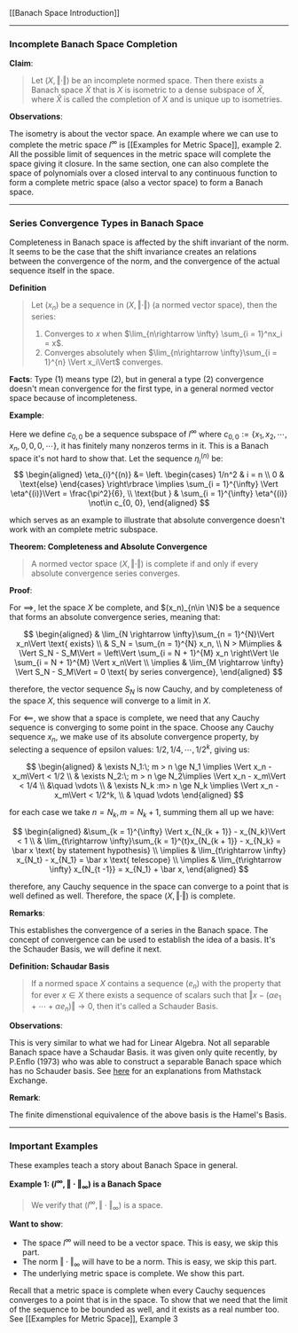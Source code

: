 [[Banach Space Introduction]]


---
### **Incomplete Banach Space Completion**

**Claim**: 
> Let $(X, \Vert \cdot\Vert)$ be an incomplete normed space. Then there exists a Banach space $\hat X$ that is $X$ is isometric to a dense subspace of $\hat X$, where $\hat X$ is called the completion of $X$ and is unique up to isometries. 

**Observations**: 

The isometry is about the vector space. An example where we can use to complete the metric space $l^\infty$ is [[Examples for Metric Space]], example 2. All the possible limit of sequences in the metric space will complete the space giving it closure. In the same section, one can also complete the space of polynomials over a closed interval to any continuous function to form a complete metric space (also a vector space) to form a Banach space. 

---
### **Series Convergence Types in Banach Space**

Completeness in Banach space is affected by the shift invariant of the norm. It seems to be the case that the shift invariance creates an relations between the convergence of the norm, and the convergence of the actual sequence itself in the space. 

**Definition**
> Let $(x_n)$ be a sequence in $(X, \Vert \cdot\Vert)$ (a normed vector space), then the series: 
> 1. Converges to $x$ when $\lim_{n\rightarrow \infty} \sum_{i = 1}^nx_i = x$. 
> 2. Converges absolutely when $\lim_{n\rightarrow \infty}\sum_{i = 1}^{n} \Vert x_i\Vert$ converges. 

**Facts**: 
Type (1) means type (2), but in general a type (2) convergence doesn't mean convergence for the first type, in a general normed vector space because of incompleteness. 

**Example**: 

Here we define $c_{0, 0}$ be a sequence subspace of $l^\infty$ where $c_{0, 0} := \{x_1, x_2, \cdots, x_n, 0, 0, 0, \cdots\}$, it has finitely many nonzeros terms in it. This is a Banach space it's not hard to show that. Let the sequence $\eta^{(n)}_i$ be: 
$$
\begin{aligned}
    \eta_{i}^{(n)} &=
    \left.
    \begin{cases}
        1/n^2 & i = n
        \\
        0 & \text{else}
    \end{cases} 
    \right\rbrace
    \implies \sum_{i = 1}^{\infty} \Vert \eta^{(i)}\Vert 
    = \frac{\pi^2}{6}, 
    \\
    \text{but } &
    \sum_{i = 1}^{\infty}
    \eta^{(i)} \not\in c_{0, 0}, 
\end{aligned}
$$

which serves as an example to illustrate that absolute convergence doesn't work with an complete metric subspace. 

**Theorem: Completeness and Absolute Convergence**
> A normed vector space $(X, \Vert \cdot\Vert)$ is complete if and only if every absolute convergence series converges. 

**Proof**:

For $\implies$, let the space $X$ be complete, and $(x_n)_{n\in \N}$ be a sequence that forms an absolute convergence series, meaning that: 

$$
\begin{aligned}
    & \lim_{N \rightarrow \infty}\sum_{n = 1}^{N}\Vert x_n\Vert \text{ exists}
    \\
    & S_N = \sum_{n = 1}^{N} x_n,
    \\
    N > M\implies & 
    \Vert S_N - S_M\Vert 
    = 
    \left\Vert 
        \sum_{i = N + 1}^{M} x_n
    \right\Vert \le 
    \sum_{i = N + 1}^{M} \Vert x_n\Vert
    \\
    \implies & 
    \lim_{M \rightarrow \infty}
    \Vert S_N - S_M\Vert = 0 \text{ by series convergence}, 
\end{aligned}
$$

therefore, the vector sequence $S_N$ is now Cauchy, and by completeness of the space $X$, this sequence will converge to a limit in $X$. 

For $\impliedby$, we show that a space is complete, we need that any Cauchy sequence is converging to some point in the space. Choose any Cauchy sequence $x_n$, we make use of its absolute convergence property, by selecting a sequence of epsilon values: $1/2, 1/4, \cdots, 1/2^k$, giving us: 

$$
\begin{aligned}
    & \exists N_1:\; m > n \ge N_1 \implies \Vert x_n - x_m\Vert < 1/2
    \\
    & \exists N_2:\; m > n \ge N_2\implies \Vert x_n - x_m\Vert < 1/4
    \\
    &\quad  \vdots
    \\
    & \exists N_k :m> n \ge N_k \implies 
    \Vert x_n - x_m\Vert < 1/2^k, 
    \\
    & \quad \vdots
\end{aligned}
$$

for each case we take $n = N_k, m = N_k + 1$, summing them all up we have: 

$$
\begin{aligned}
    &\sum_{k = 1}^{\infty}
    \Vert x_{N_{k + 1}} - x_{N_k}\Vert < 1
    \\
    & \lim_{t\rightarrow \infty}\sum_{k = 1}^{t}x_{N_{k + 1}} - x_{N_k} = \bar x \text{ by statement hypothesis}
    \\
    \implies &
    \lim_{t\rightarrow \infty} x_{N_t} - x_{N_1} = \bar x \text{ telescope}
    \\
    \implies &
    \lim_{t\rightarrow \infty} x_{N_{t -1}} = x_{N_1} + \bar x, 
\end{aligned}
$$

therefore, any Cauchy sequence in the space can converge to a point that is well defined as well. Therefore, the space $(X, \Vert \cdot\Vert)$ is complete. 

**Remarks**:

This establishes the convergence of a series in the Banach space. The concept of convergence can be used to establish the idea of a basis. It's the Schauder Basis, we will define it next. 

**Definition: Schaudar Basis**

> If a normed space $X$ contains a sequence $(e_n)$ with the property that for ever $x\in X$ there exists a sequence of scalars such that $\Vert x - (\alpha e_1 + \cdots + \alpha e_n)\Vert\rightarrow 0$, then it's called a Schauder Basis.

**Observations**: 

This is very similar to what we had for Linear Algebra. Not all separable Banach space have a Schaudar Basis. it was given only quite recently, by P.Enflo (1973) who was able to construct a separable Banach space  which has no Schauder basis. See [here](https://math.stackexchange.com/questions/644732/example-of-a-separable-space-without-a-schauder-basis) for an explanations from Mathstack Exchange. 

**Remark**: 

The finite dimenstional equivalence of the above basis is the Hamel's Basis. 



---
### **Important Examples**

These examples teach a story about Banach Space in general. 

**Example 1: $(l^\infty, \Vert\cdot \Vert_\infty)$ is a Banach Space**
> We verify that $(l^\infty, \Vert\cdot \Vert_\infty)$ is a space. 

**Want to show**: 
- The space $l^\infty$ will need to be a vector space. This is easy, we skip this part. 
- The norm $\Vert \cdot\Vert_\infty$ will have to be a norm. This is easy, we skip this part. 
- The underlying metric space is complete. We show this part. 

Recall that a metric space is complete when every Cauchy sequences converges to a point that is in the space. To show that we need that the limit of the sequence to be bounded as well, and it exists as a real number too. See [[Examples for Metric Space]], Example 3





